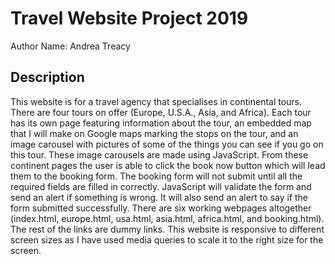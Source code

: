 # Travel Website Project 2019

Author Name: Andrea Treacy


## Description
This website is for a travel agency that specialises in continental tours. There are four tours on offer (Europe, U.S.A., Asia, and Africa). Each tour has its own page featuring information about the tour, an embedded map that I will make on Google maps marking the stops on the tour, and an image carousel with pictures of some of the things you can see if you go on this tour. These image carousels are made using JavaScript. From these continent pages the user is able to click the book now button which will lead them to the booking form. The booking form will not submit until all the required fields are filled in correctly. JavaScript will validate the form and send an alert if something is wrong. It will also send an alert to say if the form submitted successfully.
There are six working webpages altogether (index.html, europe.html, usa.html, asia.html, africa.html, and booking.html). The rest of the links are dummy links.
This website is responsive to different screen sizes as I have used media queries to scale it to the right size for the screen. 
